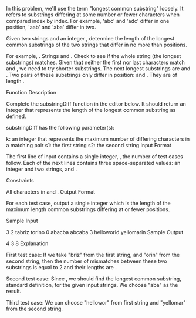 In this problem, we'll use the term "longest common substring" loosely. It refers to substrings differing at some number or fewer characters when compared index by index. For example, 'abc' and 'adc' differ in one position, 'aab' and 'aba' differ in two.

Given two strings and an integer , determine the length of the longest common substrings of the two strings that differ in no more than  positions.

For example, . Strings  and . Check to see if the whole string (the longest substrings) matches. Given that neither the first nor last characters match and , we need to try shorter substrings. The next longest substrings are  and . Two pairs of these substrings only differ in  position:  and . They are of length .

Function Description

Complete the substringDiff function in the editor below. It should return an integer that represents the length of the longest common substring as defined.

substringDiff has the following parameter(s):

k: an integer that represents the maximum number of differing characters in a matching pair
s1: the first string
s2: the second string
Input Format

The first line of input contains a single integer, , the number of test cases follow.
Each of the next  lines contains three space-separated values: an integer  and two strings,  and .

Constraints

All characters in  and .
Output Format

For each test case, output a single integer which is the length of the maximum length common substrings differing at  or fewer positions.

Sample Input

3
2 tabriz torino
0 abacba abcaba
3 helloworld yellomarin
Sample Output

4
3
8
Explanation

First test case: If we take "briz" from the first string, and "orin" from the second string, then the number of mismatches between these two substrings is equal to 2 and their lengths are .

Second test case: Since , we should find the longest common substring, standard definition, for the given input strings. We choose "aba" as the result.

Third test case: We can choose "hellowor" from first string and "yellomar" from the second string.
